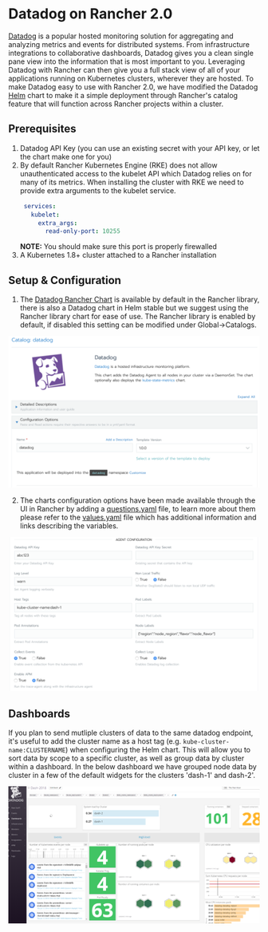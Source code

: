 # Datadog on Rancher 2.0

[Datadog](https://www.datadoghq.com/) is a popular hosted monitoring solution for aggregating and analyzing metrics and events for distributed systems.  From infrastructure integrations to collaborative dashboards, Datadog gives you a clean single pane view into the information that is most important to you.  Leveraging Datadog with Rancher can then give you a full stack view of all of your applications running on Kubernetes clusters, wherever they are hosted.  To make Datadog easy to use with Rancher 2.0, we have modified the Datadog [Helm](https://helm.sh/) chart to make it a simple deployment through Rancher's catalog feature that will function across Rancher projects within a cluster.

## Prerequisites
1. Datadog API Key (you can use an existing secret with your API key, or let the chart make one for you)
1. By default Rancher Kubernetes Engine (RKE) does not allow unauthenticated access to the kubelet API which Datadog relies on for many of its metrics.  When installing the cluster with RKE we need to provide extra arguments to the kubelet service.
   ```yaml
    services:
      kubelet:
        extra_args:
          read-only-port: 10255
   ```
   __NOTE:__ You should make sure this port is properly firewalled
1. A Kubernetes 1.8+ cluster attached to a Rancher installation
## Setup & Configuration
1. The [Datadog Rancher Chart](https://github.com/rancher/charts/tree/master/charts/datadog/v1.0.0) is available by default in the Rancher library, there is also a Datadog chart in Helm stable but we suggest using the Rancher library chart for ease of use.  The Rancher library is enabled by default, if disabled this setting can be modified under Global->Catalogs.

![Catalog](https://github.com/kylerome/datadog-rancher-integration/blob/master/docs/images/Chart.png)

2. The charts configuration options have been made available through the UI in Rancher by adding a [questions.yaml](https://github.com/rancher/charts/blob/master/charts/datadog/v1.0.0/questions.yml) file, to learn more about them please refer to the [values.yaml](https://github.com/rancher/charts/blob/master/charts/datadog/v1.0.0/values.yaml) file which has additional information and links describing the variables.

![Catalog](https://github.com/kylerome/datadog-rancher-integration/blob/master/docs/images/AgentConfiguration.png)

## Dashboards

If you plan to send mutliple clusters of data to the same datadog endpoint, it's useful to add the cluster name as a host tag (e.g. `kube-cluster-name:CLUSTERNAME`) when configuring the Helm chart.  This will allow you to sort data by scope to a specific cluster, as well as group data by cluster within a dashboard.  In the below dashboard we have grouped node data by cluster in a few of the default widgets for the clusters 'dash-1' and dash-2'.

![Dashboard](https://github.com/kylerome/datadog-rancher-integration/blob/master/docs/images/datadogDashboard.PNG)

